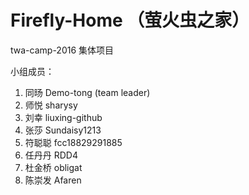 # Firefly-Home （萤火虫之家）

twa-camp-2016 集体项目

小组成员：  
1. 同旸       Demo-tong (team leader)  
2. 师悦       sharysy  
3. 刘幸       liuxing-github  
4. 张莎       Sundaisy1213  
5. 符聪聪     fcc18829291885  
6. 任丹丹     RDD4  
7. 杜金桥     obligat  
8. 陈崇发     Afaren  


